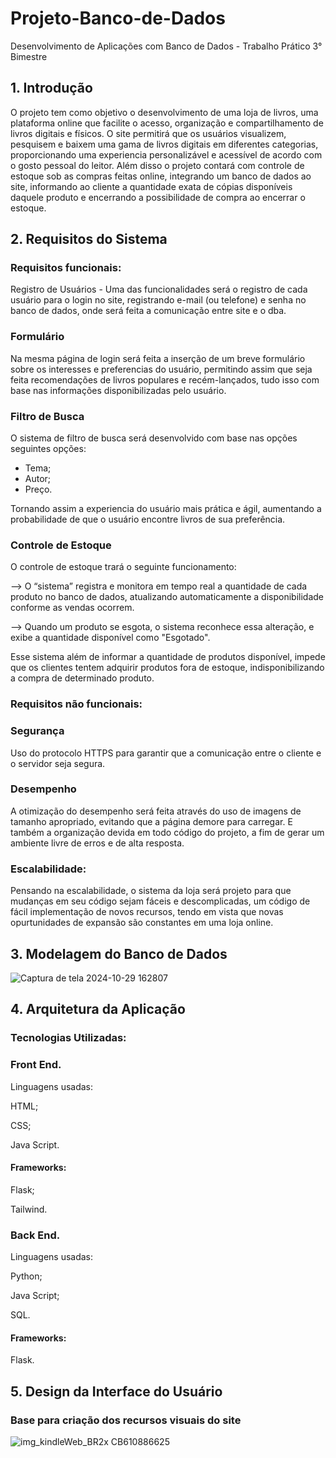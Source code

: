 # Projeto-Banco-de-Dados
Desenvolvimento de Aplicações com Banco de Dados - Trabalho Prático 3° Bimestre 

## 1. Introdução

O projeto tem como objetivo o desenvolvimento de uma loja de livros, uma plataforma online que facilite o acesso, organização e compartilhamento de livros digitais e físicos. O site permitirá que 
os usuários visualizem, pesquisem e baixem uma gama de livros digitais em diferentes categorias, proporcionando uma experiencia personalizável e acessível de acordo com o gosto pessoal do leitor. 
Além disso o projeto contará com controle de estoque sob as compras feitas online, integrando um banco de dados ao site, informando ao cliente a quantidade exata de cópias disponíveis daquele produto e encerrando a possibilidade de compra ao encerrar o estoque.  

## 2. Requisitos do Sistema
### Requisitos funcionais:
Registro de Usuários - Uma das funcionalidades será o registro de cada usuário para o login no site, registrando e-mail (ou telefone) e senha no banco de dados, onde será feita a comunicação entre site e o dba.  

### Formulário 
Na mesma página de login será feita a inserção de um breve formulário sobre os interesses e preferencias do usuário, permitindo assim que seja feita recomendações de livros populares e recém-lançados, tudo isso com base nas informações disponibilizadas pelo usuário. 

### Filtro de Busca 
O sistema de filtro de busca será desenvolvido com base nas opções seguintes opções:

- Tema;
- Autor;
- Preço.

Tornando assim a experiencia do usuário mais prática e ágil, aumentando a probabilidade de que o usuário encontre livros de sua preferência.

### Controle de Estoque 
O controle de estoque trará o seguinte funcionamento:

--> O “sistema” registra e monitora em tempo real a quantidade de cada produto no banco de dados, atualizando automaticamente a disponibilidade conforme as vendas ocorrem.

--> Quando um produto se esgota, o sistema reconhece essa alteração, e exibe a quantidade disponível como "Esgotado". 

Esse sistema além de informar a quantidade de produtos disponível, impede que os clientes tentem adquirir produtos fora de estoque, indisponibilizando a compra de determinado produto.

### Requisitos não funcionais:

### Segurança 
Uso do protocolo HTTPS para garantir que a comunicação entre o cliente e o servidor seja segura.

### Desempenho 
A otimização do desempenho será feita através do uso de imagens de tamanho apropriado, evitando que a página demore para carregar. E também a organização devida em todo código do projeto, a fim de gerar um ambiente livre de erros e de alta resposta.  

### Escalabilidade:
Pensando na escalabilidade, o sistema da loja será projeto para que mudanças em seu código sejam fáceis e descomplicadas, um código de fácil implementação de novos recursos, tendo em vista que novas opurtunidades de expansão são constantes em uma loja online.

## 3. Modelagem do Banco de Dados

![Captura de tela 2024-10-29 162807](https://github.com/user-attachments/assets/21397fd3-c2cf-43c3-b848-ce080aec6b97)

## 4. Arquitetura da Aplicação

### Tecnologias Utilizadas: 

### Front End.
Linguagens usadas: 

HTML;

CSS;

Java Script. 

#### Frameworks:

Flask;

Tailwind.

### Back End.
Linguagens usadas: 

Python;

Java Script;

SQL.  

#### Frameworks:

Flask.

## 5. Design da Interface do Usuário

### Base para criação dos recursos visuais do site

![img_kindleWeb_BR2x _CB610886625_](https://github.com/user-attachments/assets/fa2b734a-8cee-40a6-aa21-91a081677b16)
